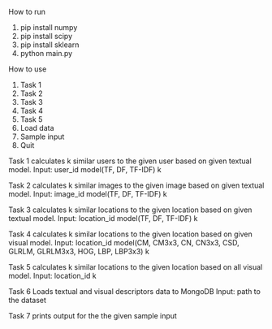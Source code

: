 How to run
1. pip install numpy
2. pip install scipy
3. pip install sklearn
4. python main.py

How to use
1. Task 1
2. Task 2
3. Task 3
4. Task 4
5. Task 5
6. Load data
7. Sample input
8. Quit

Task 1 calculates k similar users to the given user based on given textual model. 
Input: user_id model(TF, DF, TF-IDF) k

Task 2 calculates k similar images to the given image based on given textual model. 
Input: image_id model(TF, DF, TF-IDF) k

Task 3 calculates k similar locations to the given location based on given textual model. 
Input: location_id model(TF, DF, TF-IDF) k

Task 4 calculates k similar locations to the given location based on given visual model.
Input: location_id model(CM, CM3x3, CN, CN3x3, CSD, GLRLM, GLRLM3x3, HOG, LBP, LBP3x3) k

Task 5 calculates k similar locations to the given location based on all visual model.
Input: location_id k

Task 6 Loads textual and visual descriptors data to MongoDB
Input: path to the dataset

Task 7 prints output for the the given sample input